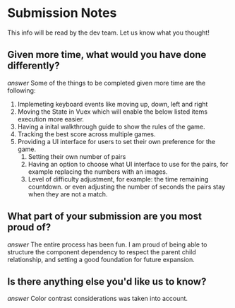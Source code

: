 # Submission Notes

This info will be read by the dev team. Let us know what you thought!

## Given more time, what would you have done differently?

*answer*
Some of the things to be completed given more time are the following:
1. Implemeting keyboard events like moving up, down, left and right
2. Moving the State in Vuex which will enable the below listed items execution more easier.
3. Having a inital walkthrough guide to show the rules of the game.
4. Tracking the best score across multiple games.
5. Providing a UI interface for users to set their own preference for the game.
    1. Setting their own number of pairs
    2. Having an option to choose what UI interface to use for the pairs, for example replacing the numbers with an images.
    2. Level of difficulty adjustment, for example: the time remaining countdown. or even adjusting the number of seconds the pairs stay when they are not a match.

## What part of your submission are you most proud of?

*answer*
The entire process has been fun. I am proud of being able to structure the component dependency to respect the parent child relationship, and setting a good foundation for future expansion.

## Is there anything else you'd like us to know?

*answer*
Color contrast considerations was taken into account.